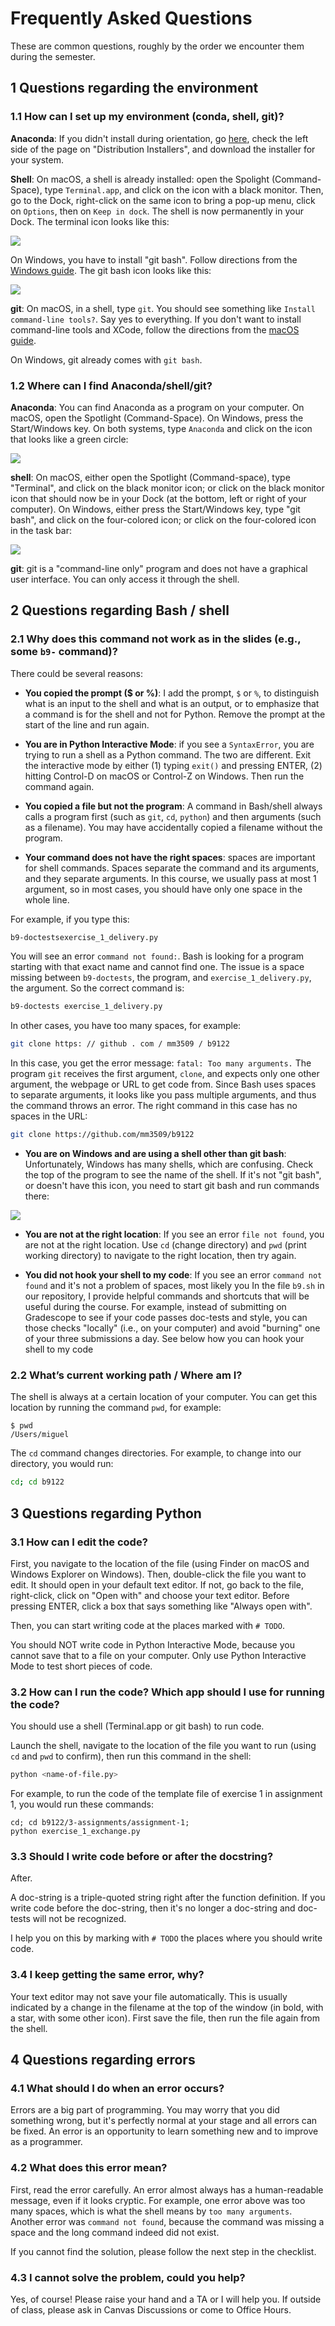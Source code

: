 # Frequently Asked Questions

These are common questions, roughly by the order we encounter them during the semester.

## 1 Questions regarding the environment

### 1.1 How can I set up my environment (conda, shell, git)?

__Anaconda__: If you didn't install during orientation, go [here](https://www.anaconda.com/download/success), check the left side of the page on "Distribution Installers", and download the installer for your system.

__Shell__: On macOS, a shell is already installed: open the Spolight (Command-Space), type `Terminal.app`, and click on the icon with a black monitor. Then, go to the Dock, right-click on the same icon to bring a pop-up menu, click on `Options`, then on `Keep in dock`. The shell is now permanently in your Dock. The terminal icon looks like this:

<img src="../.img/Terminal.png">

On Windows, you have to install "git bash". Follow directions from the [Windows guide](windows.md). The git bash icon looks like this:

<img src="../.img/git-bash.png">

__git__: On macOS, in a shell, type `git`. You should see something like `Install command-line tools?`. Say yes to everything. If you don't want to install command-line tools and XCode, follow the directions from the [macOS guide](macOS.md).

On Windows, git already comes with `git bash`.

### 1.2 Where can I find Anaconda/shell/git?

__Anaconda__: You can find Anaconda as a program on your computer. On macOS, open the Spotlight (Command-Space). On Windows, press the Start/Windows key. On both systems, type `Anaconda` and click on the icon that looks like a green circle:

<img src="../.img/Anaconda.png">

__shell__: On macOS, either open the Spotlight (Command-space), type "Terminal", and click on the black monitor icon; or click on the black monitor icon that should now be in your Dock (at the bottom, left or right of your computer). On Windows, either press the Start/Windows key, type "git bash", and click on the four-colored icon; or click on the four-colored icon in the task bar:

<img src="../.img/git-bash.png">

__git__: git is a "command-line only" program and does not have a graphical user interface. You can only access it through the shell.


## 2 Questions regarding Bash / shell

### 2.1 Why does this command not work as in the slides (e.g., some `b9-` command)?

There could be several reasons:

- __You copied the prompt ($ or %)__: I add the prompt, `$` or `%`, to distinguish what is an input to the shell and what is an output, or to emphasize that a command is for the shell and not for Python. Remove the prompt at the start of the line and run again.

- __You are in Python Interactive Mode__: if you see a `SyntaxError`, you are trying to run a shell as a Python command. The two are different. Exit the interactive mode by either (1) typing `exit()` and pressing ENTER, (2) hitting Control-D on macOS or Control-Z on Windows. Then run the command again.

- __You copied a file but not the program__: A command in Bash/shell always calls a program first (such as `git`, `cd`, `python`) and then arguments (such as a filename). You may have accidentally copied a filename without the program.

- __Your command does not have the right spaces__: spaces are important for shell commands. Spaces separate the command and its arguments, and they separate arguments. In this course, we usually pass at most 1 argument, so in most cases, you should have only one space in the whole line.

For example, if you type this:

``` bash
b9-doctestsexercise_1_delivery.py
```

You will see an error `command not found:`. Bash is looking for a program starting with that exact name and cannot find one. The issue is a space missing between `b9-doctests`, the program, and `exercise_1_delivery.py`, the argument. So the correct command is:

``` bash
b9-doctests exercise_1_delivery.py
```

In other cases, you have too many spaces, for example:

``` bash
git clone https: // github . com / mm3509 / b9122
```

In this case, you get the error message: `fatal: Too many arguments.` The program `git` receives the first argument, `clone`, and expects only one other argument, the webpage or URL to get code from. Since Bash uses spaces to separate arguments, it looks like you pass multiple arguments, and thus the command throws an error. The right command in this case has no spaces in the URL:

``` bash
git clone https://github.com/mm3509/b9122
```

- __You are on Windows and are using a shell other than git bash__: Unfortunately, Windows has many shells, which are confusing. Check the top of the program to see the name of the shell. If it's not "git bash", or doesn't have this icon, you need to start git bash and run commands there:

<img src="../.img/git-bash.png">

- __You are not at the right location__: If you see an error `file not found`, you are not at the right location. Use `cd` (change directory) and `pwd` (print working directory) to navigate to the right location, then try again.

- __You did not hook your shell to my code__: If you see an error `command not found` and it's not a problem of spaces, most likely you In the file `b9.sh` in our repository, I provide helpful commands and shortcuts that will be useful during the course. For example, instead of submitting on Gradescope to see if your code passes doc-tests and style, you can those checks "locally" (i.e., on your computer) and avoid "burning" one of your three submissions a day. See below how you can hook your shell to my code

### 2.2 What’s current working path / Where am I?

The shell is always at a certain location of your computer. You can get this location by running the command `pwd`, for example:

```
$ pwd
/Users/miguel
```

The `cd` command changes directories. For example, to change into our directory, you would run:

``` bash
cd; cd b9122
```

## 3 Questions regarding Python

### 3.1 How can I edit the code?

First, you navigate to the location of the file (using Finder on macOS and Windows Explorer on Windows). Then, double-click the file you want to edit. It should open in your default text editor. If not, go back to the file, right-click, click on "Open with" and choose your text editor. Before pressing ENTER, click a box that says something like "Always open with".

Then, you can start writing code at the places marked with `# TODO`.

You should NOT write code in Python Interactive Mode, because you cannot save that to a file on your computer. Only use Python Interactive Mode to test short pieces of code.

### 3.2 How can I run the code? Which app should I use for running the code?

You should use a shell (Terminal.app or git bash) to run code.

Launch the shell, navigate to the location of the file you want to run (using `cd` and `pwd` to confirm), then run this command in the shell:

``` bash
python <name-of-file.py>
```

For example, to run the code of the template file of exercise 1 in assignment 1, you would run these commands:

```
cd; cd b9122/3-assignments/assignment-1;
python exercise_1_exchange.py
```

### 3.3 Should I write code before or after the docstring?

After.

A doc-string is a triple-quoted string right after the function definition. If you write code before the doc-string, then it's no longer a doc-string and doc-tests will not be recognized.

I help you on this by marking with `# TODO` the places where you should write code.

### 3.4 I keep getting the same error, why?

Your text editor may not save your file automatically. This is usually indicated by a change in the filename at the top of the window (in bold, with a star, with some other icon). First save the file, then run the file again from the shell.

## 4 Questions regarding errors

### 4.1 What should I do when an error occurs?

Errors are a big part of programming. You may worry that you did something wrong, but it's perfectly normal at your stage and all errors can be fixed. An error is an opportunity to learn something new and to improve as a programmer.

### 4.2 What does this error mean?

First, read the error carefully. An error almost always has a human-readable message, even if it looks cryptic. For example, one error above was too many spaces, which is what the shell means by `too many arguments`. Another error was `command not found`, because the command was missing a space and the long command indeed did not exist.

If you cannot find the solution, please follow the next step in the checklist.

### 4.3 I cannot solve the problem, could you help?

Yes, of course! Please raise your hand and a TA or I will help you. If outside of class, please ask in Canvas Discussions or come to Office Hours.
